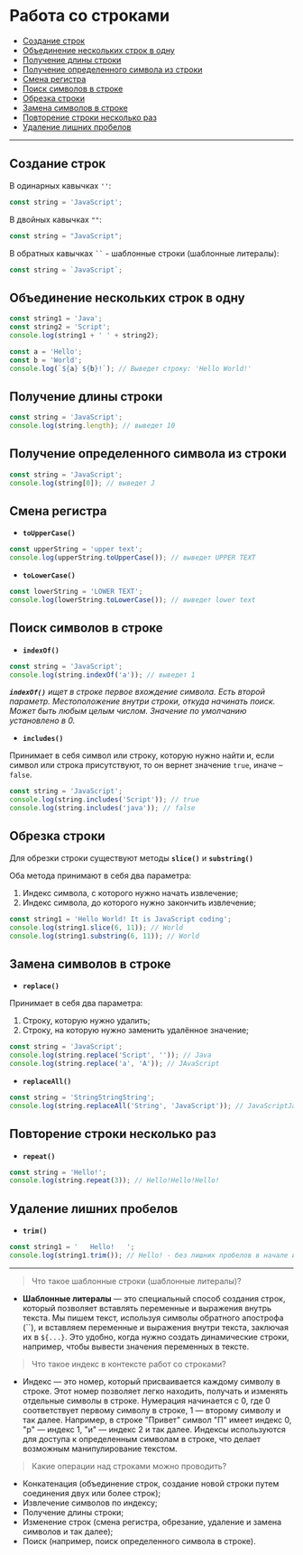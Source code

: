<h1>Работа со строками</h1>

 - [Создание строк](#cоздание_строк)
 - [Объединение нескольких строк в одну](#объединение_нескольких_строк_в_одну)
 - [Получение длины строки](#получение_длины_строки)
 - [Получение определенного символа из строки](#получение_определенного_символа_из_строки)
 - [Смена регистра](#смена_регистра)
 - [Поиск символов в строке](#поиск_символов_в_строке)
 - [Обрезка строки](#обрезка_строки)
 - [Замена символов в строке](#замена_символов_в_строке)
 - [Повторение строки несколько раз](#повторение_строки_несколько_раз)
 - [Удаление лишних пробелов](#Удаление_лишних_пробелов)

---

<h2><a name="cоздание_строк">Создание строк</a></h2>

В одинарных кавычках `''`:

```js
const string = 'JavaScript';
```

В двойных кавычках `""`:

```js
const string = "JavaScript";
```

В обратных кавычках ` `` ` - шаблонные строки (шаблонные литералы):

```js
const string = `JavaScript`;
```

<h2><a name="объединение_нескольких_строк_в_одну">Объединение нескольких строк в одну</a></h2>

```js
const string1 = 'Java';
const string2 = 'Script';
console.log(string1 + ' ' + string2);

const a = 'Hello';
const b = 'World';
console.log(`${a} ${b}!`); // Выведет строку: 'Hello World!'
```

<h2><a name="получение_длины_строки">Получение длины строки</a></h2>

```js
const string = 'JavaScript';
console.log(string.length); // выведет 10
```

<h2><a name="получение_определенного_символа_из_строки">Получение определенного символа из строки</a></h2>

```js
const string = 'JavaScript';
console.log(string[0]); // выведет J
```

<h2><a name="смена_регистра">Смена регистра</a></h2>

- **`toUpperCase()`**

```js
const upperString = 'upper text';
console.log(upperString.toUpperCase()); // выведет UPPER TEXT
```

- **`toLowerCase()`**

```js
const lowerString = 'LOWER TEXT';
console.log(lowerString.toLowerCase()); // выведет lower text
```

<h2><a name="поиск_символов_в_строке">Поиск символов в строке</a></h2>

- **`indexOf()`**

```js
const string = 'JavaScript';
console.log(string.indexOf('a')); // выведет 1
```

***`indexOf()`** ищет в строке первое вхождение символа. Есть второй параметр. Местоположение внутри строки, откуда начинать поиск. Может быть любым целым числом. Значение по умолчанию установлено в 0.*

- **`includes()`**

Принимает в себя символ или строку, которую нужно найти и, если символ или строка присутствуют, то он вернет значение `true`, иначе – `false`.

```js
const string = 'JavaScript';
console.log(string.includes('Script')); // true
console.log(string.includes('java')); // false
```

<h2><a name="обрезка_строки">Обрезка строки</a></h2>

Для обрезки строки существуют методы **`slice()`** и **`substring()`**

Оба метода принимают в себя два параметра: 

1. Индекс символа, с которого нужно начать извлечение;
2. Индекс символа, до которого нужно закончить извлечение;

```js
const string1 = 'Hello World! It is JavaScript coding';
console.log(string1.slice(6, 11)); // World
console.log(string1.substring(6, 11)); // World
```

<h2><a name="замена_символов_в_строке">Замена символов в строке</a></h2>

- **`replace()`**

Принимает в себя два параметра: 

1. Строку, которую нужно удалить;
2. Строку, на которую нужно заменить удалённое значение;

```js
const string = 'JavaScript';
console.log(string.replace('Script', '')); // Java
console.log(string.replace('a', 'A')); // JAvaScript
```

- **`replaceAll()`**

```js
const string = 'StringStringString';
console.log(string.replaceAll('String', 'JavaScript')); // JavaScriptJavaScriptJavaScript
```

<h2><a name="повторение_строки_несколько_раз">Повторение строки несколько раз</a></h2>

- **`repeat()`**

```js
const string = 'Hello!';
console.log(string.repeat(3)); // Hello!Hello!Hello!
```

<h2><a name="удаление_лишних_пробелов">Удаление лишних пробелов</a></h2>

- **`trim()`**

```js
const string1 = '   Hello!   ';
console.log(string1.trim()); // Hello! - без лишних пробелов в начале и конце строки
```

---

> Что такое шаблонные строки (шаблонные литералы)?

- **Шаблонные литералы** — это специальный способ создания строк, который позволяет вставлять переменные и выражения внутрь текста.
  Мы пишем текст, используя символы обратного апострофа (``), и вставляем переменные и выражения внутри текста, заключая их в `${...}`.
  Это удобно, когда нужно создать динамические строки, например, чтобы вывести значения переменных в тексте.

> Что такое индекс в контексте работ со строками?

- Индекс — это номер, который присваивается каждому символу в строке.
  Этот номер позволяет легко находить, получать и изменять отдельные символы в строке.
  Нумерация начинается с 0, где 0 соответствует первому символу в строке, 1 — второму символу и так далее.
  Например, в строке "Привет" символ "П" имеет индекс 0, "р" — индекс 1, "и" — индекс 2 и так далее.
  Индексы используются для доступа к определенным символам в строке, что делает возможным манипулирование текстом.

> Какие операции над строками можно проводить?

- Конкатенация (объединение строк, создание новой строки путем соединения двух или более строк);
- Извлечение символов по индексу;
- Получение длины строки;
- Изменение строк (смена регистра, обрезание, удаление и замена символов и так далее);
- Поиск (например, поиск определенного символа в строке).
